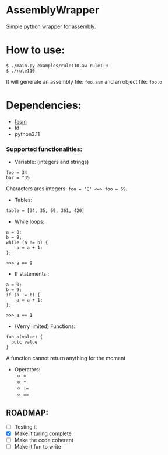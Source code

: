 # AssemblyWrapper

Simple python wrapper for assembly.

# How to use:
```console
$ ./main.py examples/rule110.aw rule110
$ ./rule110
```
It will generate an assembly file: `foo.asm` and an object file: `foo.o`

# Dependencies:
- [fasm](flatassembler.net)
- ld
- python3.11

### Supported functionalities:
- Variable: (integers and strings)
```
foo = 34  
bar = "35
```
Characters ares integers:
`foo = 'E' <=> foo = 69`.
- Tables:
```
table = [34, 35, 69, 361, 420]
```
- While loops:
```
a = 0;
b = 9;
while (a != b) {
    a = a + 1;
};

>>> a == 9
```
- If statements :
```
a = 0;
b = 9;
if (a != b) {
    a = a + 1;
};

>>> a == 1
```
- (Verry limited) Functions:
```
fun a(value) {
  putc value 
}
```
A function cannot return anything for the moment

- Operators:
  - `+`
  - `*`
  - `!=`
  - `==`

## ROADMAP: 
- [ ] Testing it 
- [x] Make it turing complete
- [ ] Make the code coherent
- [ ] Make it fun to write